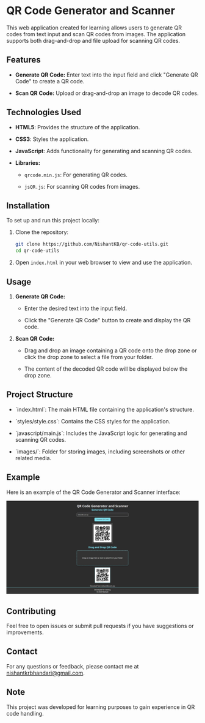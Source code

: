 # QR Code Generator and Scanner

This web application created for learning allows users to generate QR codes from text input and scan QR codes from images. The application supports both drag-and-drop and file upload for scanning QR codes.

## Features

- **Generate QR Code:** Enter text into the input field and click "Generate QR Code" to create a QR code.

- **Scan QR Code:** Upload or drag-and-drop an image to decode QR codes.

## Technologies Used

- **HTML5**: Provides the structure of the application.

- **CSS3**: Styles the application.

- **JavaScript**: Adds functionality for generating and scanning QR codes.

- **Libraries:**

  - `qrcode.min.js`: For generating QR codes.

  - `jsQR.js`: For scanning QR codes from images.

## Installation

To set up and run this project locally:

1. Clone the repository:

   ```bash
   git clone https://github.com/NishantKB/qr-code-utils.git
   cd qr-code-utils
   ```

2. Open `index.html` in your web browser to view and use the application.

## Usage

1. **Generate QR Code:**

   - Enter the desired text into the input field.

   - Click the "Generate QR Code" button to create and display the QR code.

2. **Scan QR Code:**

   - Drag and drop an image containing a QR code onto the drop zone or click the drop zone to select a file from your folder.

   - The content of the decoded QR code will be displayed below the drop zone.

## Project Structure

- \`index.html\`: The main HTML file containing the application's structure.

- \`styles/style.css\`: Contains the CSS styles for the application.

- \`javascript/main.js\`: Includes the JavaScript logic for generating and scanning QR codes.

- \`images/\`: Folder for storing images, including screenshots or other related media.

## Example

Here is an example of the QR Code Generator and Scanner interface:

![Screenshot](https://github.com/NishantKB/qr-code-utils/blob/main/images/Screenshot.jpeg)

## Contributing

Feel free to open issues or submit pull requests if you have suggestions or improvements.

## Contact

For any questions or feedback, please contact me at [nishantkrbhandari@gmail.com](mailto:nishantkrbhandari@gmail.com).

## Note

This project was developed for learning purposes to gain experience in QR code handling.
